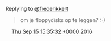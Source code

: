 Replying to [@frederikkert](https://twitter.com/twopeanuts_nl/status/776441981807517696)

> om je floppydisks op te leggen? :\-\)

<img src="../../media/tweet.ico" width="12" /> [Thu Sep 15 15:35:32 +0000 2016](https://twitter.com/DromerDenker/status/776444346967162880)